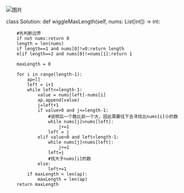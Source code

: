 ![图片](https://user-images.githubusercontent.com/38878365/189525584-43a511ff-2cd4-4fb7-a0ab-29b59f342012.png)


class Solution:
    def wiggleMaxLength(self, nums: List[int]) -> int:

        #先判断边界
        if not nums:return 0
        length = len(nums)
        if length==1 and nums[0]!=0:return length
        elif length==2 and nums[0]!=nums[1]:return 1

        maxLength = 0
        
        for i in range(length-1):
            ap=[]
            left = i+1
            while left<=length-1:
                value = nums[left]-nums[i]
                ap.append(value)
                j=left+1
                if value>0 and j<=length-1:
                    #说明后一个数比前一个大，因此需要往下去寻找比nums[i]小的数
                    while nums[j]>nums[left]:
                        j+=1 
                    left = j
                elif value<0 and left<length-1:
                    while nums[j]<nums[left]:
                        j+=1
                    left=j
                    #找大于nums[i]的数
                else:
                    left+=1
            if maxLength < len(ap):
                maxLength = len(ap)
        return maxLength

